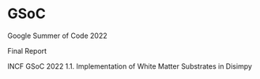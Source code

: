 # GSoC
Google Summer of Code 2022 

Final Report

INCF GSoC 2022 1.1. Implementation of White Matter Substrates in Disimpy


